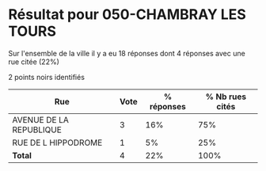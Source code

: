 # Résultat pour 050-CHAMBRAY LES TOURS

Sur l'ensemble de la ville il y a eu 18 réponses dont 4 réponses avec une rue citée (22%)

2 points noirs identifiés

| Rue | Vote | % réponses | % Nb rues cités|
|-----|------|------------|----------------|
| AVENUE DE LA REPUBLIQUE | 3 | 16% | 75%|
| RUE DE L HIPPODROME | 1 | 5% | 25%|
| **Total** | 4 | 22% | 100%|
